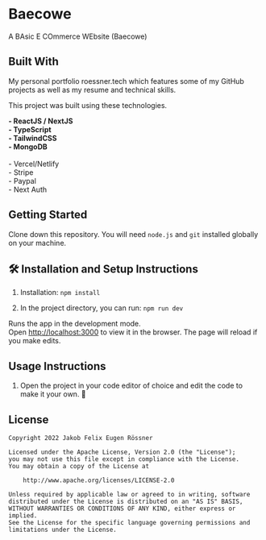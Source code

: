 # Baecowe

A BAsic E COmmerce WEbsite (Baecowe)

## Built With
My personal portfolio roessner.tech which features some of my GitHub projects as well as my resume and technical skills.

This project was built using these technologies.

<strong>
- ReactJS / NextJS <br/>
- TypeScript <br/>
- TailwindCSS <br/>
- MongoDB <br/> <br/> </strong>
- Vercel/Netlify <br/>
- Stripe <br/>
- Paypal <br/>
- Next Auth

## Getting Started

Clone down this repository. You will need `node.js` and `git` installed globally on your machine.

## 🛠 Installation and Setup Instructions

1. Installation: `npm install`

2. In the project directory, you can run: `npm run dev`

Runs the app in the development mode.\
Open [http://localhost:3000](http://localhost:3000) to view it in the browser.
The page will reload if you make edits.

## Usage Instructions

1. Open the project in your code editor of choice and edit the code to make it your own. 🎉

## License

    Copyright 2022 Jakob Felix Eugen Rössner

    Licensed under the Apache License, Version 2.0 (the "License");
    you may not use this file except in compliance with the License.
    You may obtain a copy of the License at

        http://www.apache.org/licenses/LICENSE-2.0

    Unless required by applicable law or agreed to in writing, software
    distributed under the License is distributed on an "AS IS" BASIS,
    WITHOUT WARRANTIES OR CONDITIONS OF ANY KIND, either express or implied.
    See the License for the specific language governing permissions and
    limitations under the License.
